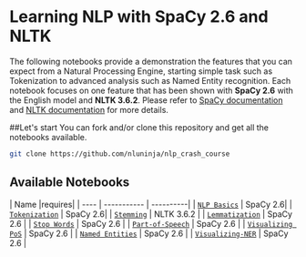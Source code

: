 # Learning NLP with SpaCy 2.6 and NLTK
The following notebooks provide a demonstration the features that you can expect from a Natural Processing Engine, starting simple task such as Tokenization to advanced analysis such as Named Entity recognition. 
Each notebook focuses on one feature that has been shown with __SpaCy 2.6__ with the English model and __NLTK 3.6.2__. Please refer to [SpaCy documentation](https://v2.spacy.io/usage) and [NLTK documentation](https://www.nltk.org/) for more details.


##Let's start 
You can fork and/or clone this repository and get all the notebooks available.

```bash
git clone https://github.com/nluninja/nlp_crash_course
```

## Available Notebooks

| Name |requires|
| ---- | ----------- | ----------|
| [`NLP Basics`](./notebooks/1_NLPBasics.ipynb) |  SpaCy 2.6|
| [`Tokenization`](./notebooks/2_Tonekization.ipynb) |  SpaCy 2.6|
| [`Stemming`](./notebooks/3_Stemming.ipynb) | NLTK 3.6.2 |
| [`Lemmatization`](./notebooks/4_Lemmatization.ipynb) | SpaCy 2.6 |
| [`Stop Words`](./notebooks/5_Stop-Words.ipynb) | SpaCy 2.6 |
| [`Part-of-Speech`](./notebooks/6_POS-Basics.ipynb) | SpaCy 2.6 |
| [`Visualizing PoS`](./notebooks/7_Visualizing-POS.ipynb) | SpaCy 2.6 |
| [`Named Entities`](./notebooks/8_NamedEntities.ipynb) | SpaCy 2.6 |
| [`Visualizing-NER`](./notebooks/9_Visualizing-NER.ipynb) | SpaCy 2.6 |

